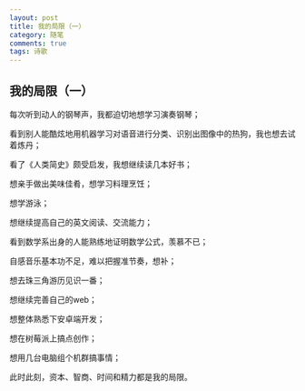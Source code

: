 ```yaml
---
layout: post
title: 我的局限（一）
category: 随笔
comments: true
tags: 诗歌
---
```


## 我的局限（一）

每次听到动人的钢琴声，我都迫切地想学习演奏钢琴；

看到别人能酷炫地用机器学习对语音进行分类、识别出图像中的热狗，我也想去试着炼丹；

看了《人类简史》颇受启发，我想继续读几本好书；

想亲手做出美味佳肴，想学习料理烹饪；

想学游泳；

想继续提高自己的英文阅读、交流能力；

看到数学系出身的人能熟练地证明数学公式，羡慕不已；

自感音乐基本功不足，难以把握准节奏，想补；

想去珠三角游历见识一番；

想继续完善自己的web；

想整体熟悉下安卓端开发；

想在树莓派上搞点创作；

想用几台电脑组个机群搞事情；

此时此刻，资本、智商、时间和精力都是我的局限。
